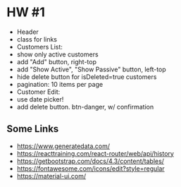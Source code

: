 # HW #1

- Header
 - class for links
- Customers List: 
 - show only active customers
 - add "Add" button, right-top
 - add "Show Active", "Show Passive" button, left-top
 - hide delete button for isDeleted=true customers
 - pagination: 10 items per page
- Customer Edit:
 - use date picker!
 - add delete button. btn-danger, w/ confirmation


## Some Links
- https://www.generatedata.com/
- https://reacttraining.com/react-router/web/api/history
- https://getbootstrap.com/docs/4.3/content/tables/
- https://fontawesome.com/icons/edit?style=regular
- https://material-ui.com/
